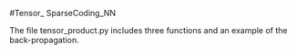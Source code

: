 #Tensor_ SparseCoding_NN

The file tensor_product.py includes three functions and an example of the back-propagation.

